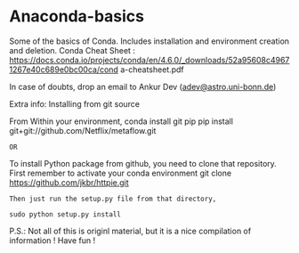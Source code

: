 # Anaconda-basics
Some of the basics of Conda. Includes installation and environment creation and deletion. 
Conda Cheat Sheet :
https://docs.conda.io/projects/conda/en/4.6.0/_downloads/52a95608c49671267e40c689e0bc00ca/cond
a-cheatsheet.pdf

In case of doubts, drop an email to Ankur Dev (adev@astro.uni-bonn.de) 

Extra info:
Installing from git source

From Within your environment, 
	conda install git pip
	pip install git+git://github.com/Netflix/metaflow.git


	OR

To install Python package from github, you need to clone that repository.
First remember to activate your conda environment
	git clone https://github.com/jkbr/httpie.git
	
	Then just run the setup.py file from that directory,
	
	sudo python setup.py install
 
P.S.: Not all of this is originl material, but it is a nice compilation of information ! Have fun ! 
